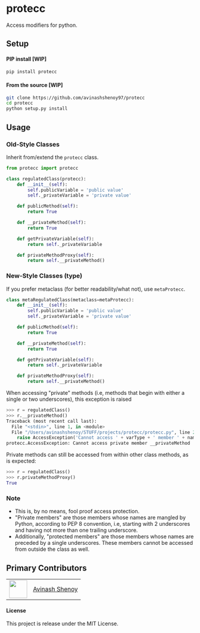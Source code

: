 # protecc
Access modifiers for python.


## Setup

#### PIP install [WIP]

```bash
pip install protecc
```

#### From the source [WIP]

```bash
git clone https://github.com/avinashshenoy97/protecc
cd protecc
python setup.py install
```

## Usage

### Old-Style Classes
Inherit from/extend the `protecc` class.

```python
from protecc import protecc

class regulatedClass(protecc):
    def __init__(self):
        self.publicVariable = 'public value'
        self._privateVariable = 'private value'

    def publicMethod(self):
        return True

    def __privateMethod(self):
        return True

    def getPrivateVariable(self):
        return self._privateVariable

    def privateMethodProxy(self):
        return self.__privateMethod()
```

### New-Style Classes (type)
 
If you prefer metaclass (for better readability/what not), use `metaProtecc`.

```python
class metaRegulatedClass(metaclass=metaProtecc):
    def __init__(self):
        self.publicVariable = 'public value'
        self._privateVariable = 'private value'

    def publicMethod(self):
        return True

    def __privateMethod(self):
        return True

    def getPrivateVariable(self):
        return self._privateVariable

    def privateMethodProxy(self):
        return self.__privateMethod()
```

When accessing "private" methods (i.e, methods that begin with either a single or two underscores), this exception is raised

```python
>>> r = regulatedClass()
>>> r.__privateMethod()
Traceback (most recent call last):
  File "<stdin>", line 1, in <module>
  File "/Users/avinashshenoy/STUFF/projects/protecc/protecc.py", line 23, in __protecced_getattribute__
    raise AccessException('Cannot access ' + varType + ' member ' + name) from None
protecc.AccessException: Cannot access private member __privateMethod
```

Private methods can still be accessed from within other class methods, as is expected:

```python
>>> r = regulatedClass()
>>> r.privateMethodProxy()
True
```

### Note

- This is, by no means, fool proof access protection.
- "Private members" are those members whose names are mangled by Python, according to PEP 8 convention, i.e, starting with 2 underscores and having not more than one trailing underscore.
- Additionally, "protected members" are those members whose names are preceded by a single underscores. These members cannot be accessed from outside the class as well.

## Primary Contributors

| | |
|:-:|:-:|
|<img src="https://github.com/avinashshenoy97.png" width="48">  | [Avinash Shenoy](https://github.com/avinashshenoy97) |

#### License

This project is release under the MIT License.